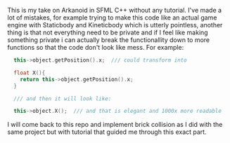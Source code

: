 This is my take on Arkanoid in SFML C++ without any tutorial.
I've made a lot of mistakes, for example trying to make this code like an actual game engine with Staticbody and Kineticbody which is utterly pointless,
another thing is that not everything need to be private and if I feel like making something private i can actually break the functionallity down to more functions so that the code don't look like mess.
For example:
```C++
  this->object.getPosition().x;  /// could transform into

  float X(){
    return this->object.getPosition().x;
  }

  /// and then it will look like:

  this->object.X();  /// and that is elegant and 1000x more readable
```
I will come back to this repo and implement brick collision as I did with the same project but with tutorial that guided me through this exact part.
